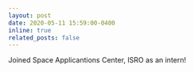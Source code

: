 ```yaml
---
layout: post
date: 2020-05-11 15:59:00-0400
inline: true
related_posts: false
---
```


Joined Space Applicantions Center, ISRO as an intern!

